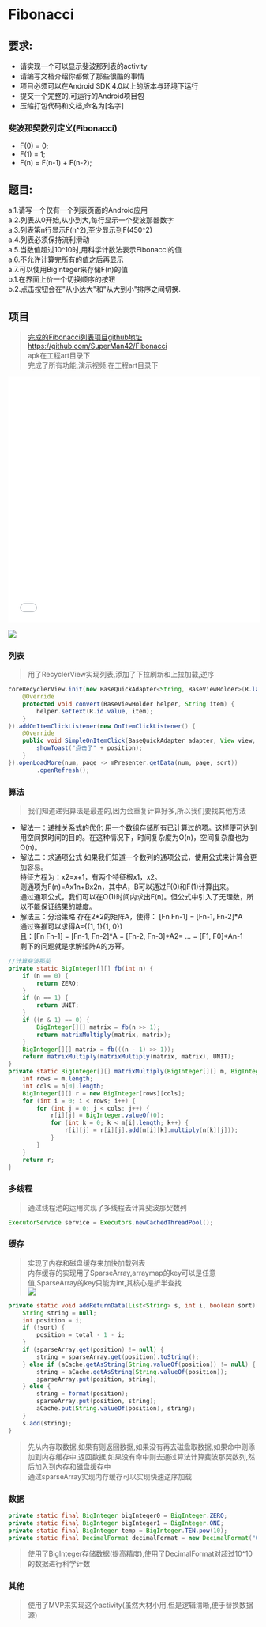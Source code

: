 # Fibonacci
## 要求:
- 请实现一个可以显示斐波那列表的activity<br>
- 请编写文档介绍你都做了那些很酷的事情<br>
- 项目必须可以在Android SDK 4.0以上的版本与环境下运行<br>
- 提交一个完整的,可运行的Android项目包<br>
- 压缩打包代码和文档,命名为[名字]  

### 斐波那契数列定义(Fibonacci)
 - F(0) = 0;
 - F(1) = 1;
 - F(n) = F(n-1) + F(n-2);

## 题目:
a.1.请写一个仅有一个列表页面的Android应用  
a.2.列表从0开始,从小到大,每行显示一个斐波那器数字  
a.3.列表第n行显示F(n^2),至少显示到F(450^2)  
a.4.列表必须保持流利滑动  
a.5.当数值超过10^10时,用科学计数法表示Fibonacci的值  
a.6.不允许计算完所有的值之后再显示  
a.7.可以使用BigInteger来存储F(n)的值  
b.1.在界面上价一个切换顺序的按钮  
b.2.点击按钮会在"从小达大"和"从大到小"排序之间切换.  

## 项目

>[完成的Fibonacci列表项目github地址https://github.com/SuperMan42/Fibonacci](https://github.com/SuperMan42/Fibonacci)  
apk在工程art目录下  
完成了所有功能,演示视频:在工程art目录下

<iframe height=498 width=510 src="art/演示视频.mp4" frameborder=0 allowfullscreen></iframe>

![](art/Fibonacci.png)  

### 列表
>用了RecyclerView实现列表,添加了下拉刷新和上拉加载,逆序

```java
coreRecyclerView.init(new BaseQuickAdapter<String, BaseViewHolder>(R.layout.item) {
    @Override
    protected void convert(BaseViewHolder helper, String item) {
        helper.setText(R.id.value, item);
    }
}).addOnItemClickListener(new OnItemClickListener() {
    @Override
    public void SimpleOnItemClick(BaseQuickAdapter adapter, View view, int position) {
        showToast("点击了" + position);
    }
}).openLoadMore(num, page -> mPresenter.getData(num, page, sort))
        .openRefresh();
```

### 算法
>我们知道递归算法是最差的,因为会重复计算好多,所以我们要找其他方法
- 解法一：递推关系式的优化
用一个数组存储所有已计算过的项。这样便可达到用空间换时间的目的。在这种情况下，时间复杂度为O(n)，空间复杂度也为O(n)。
- 解法二：求通项公式
如果我们知道一个数列的通项公式，使用公式来计算会更加容易。  
特征方程为：x2=x+1，有两个特征根x1，x2。  
则通项为F(n)=Ax1n+Bx2n，其中A，B可以通过F(0)和F(1)计算出来。  
通过通项公式，我们可以在O(1)时间内求出F(n)。但公式中引入了无理数，所以不能保证结果的糖度。  
- 解法三：分治策略
存在2*2的矩阵A，使得：
[Fn Fn-1] = [Fn-1, Fn-2]*A  
通过递推可以求得A={{1, 1}{1, 0}}  
且：[Fn Fn-1] = [Fn-1, Fn-2]*A = [Fn-2, Fn-3]*A2= ... = [F1, F0]*An-1  
剩下的问题就是求解矩阵A的方幂。  

```java
//计算斐波那契
private static BigInteger[][] fb(int n) {
    if (n == 0) {
        return ZERO;
    }
    if (n == 1) {
        return UNIT;
    }
    if ((n & 1) == 0) {
        BigInteger[][] matrix = fb(n >> 1);
        return matrixMultiply(matrix, matrix);
    }
    BigInteger[][] matrix = fb(((n - 1) >> 1));
    return matrixMultiply(matrixMultiply(matrix, matrix), UNIT);
}
private static BigInteger[][] matrixMultiply(BigInteger[][] m, BigInteger[][] n) {
    int rows = m.length;
    int cols = n[0].length;
    BigInteger[][] r = new BigInteger[rows][cols];
    for (int i = 0; i < rows; i++) {
        for (int j = 0; j < cols; j++) {
            r[i][j] = BigInteger.valueOf(0);
            for (int k = 0; k < m[i].length; k++) {
                r[i][j] = r[i][j].add(m[i][k].multiply(n[k][j]));
            }
        }
    }
    return r;
}
```

### 多线程
>通过线程池的运用实现了多线程去计算斐波那契数列

```java
ExecutorService service = Executors.newCachedThreadPool();
```

### 缓存
>实现了内存和磁盘缓存来加快加载列表  
内存缓存的实现用了SparseArray,arraymap的key可以是任意值,SparseArray的key只能为int,其核心是折半查找  
![](http://upload-images.jianshu.io/upload_images/1438561-4ebb4e14c1593323.png?imageMogr2/auto-orient/strip%7CimageView2/2/w/1240)  

```java
private static void addReturnData(List<String> s, int i, boolean sort) {
    String string = null;
    int position = i;
    if (!sort) {
        position = total - 1 - i;
    }
    if (sparseArray.get(position) != null) {
        string = sparseArray.get(position).toString();
    } else if (aCache.getAsString(String.valueOf(position)) != null) {
        string = aCache.getAsString(String.valueOf(position));
        sparseArray.put(position, string);
    } else {
        string = format(position);
        sparseArray.put(position, string);
        aCache.put(String.valueOf(position), string);
    }
    s.add(string);
}
```
>先从内存取数据,如果有则返回数据,如果没有再去磁盘取数据,如果命中则添加到内存缓存中,返回数据,如果没有命中则去通过算法计算斐波那契数列,然后加入到内存和磁盘缓存中  
通过sparseArray实现内存缓存可以实现快速逆序加载  

### 数据

```java
private static final BigInteger bigInteger0 = BigInteger.ZERO;
private static final BigInteger bigInteger1 = BigInteger.ONE;
private static final BigInteger temp = BigInteger.TEN.pow(10);
private static final DecimalFormat decimalFormat = new DecimalFormat("0.0000000000E00");
```
>使用了BigInteger存储数据(提高精度),使用了DecimalFormat对超过10^10的数据进行科学计数

### 其他
>使用了MVP来实现这个activity(虽然大材小用,但是逻辑清晰,便于替换数据源)

